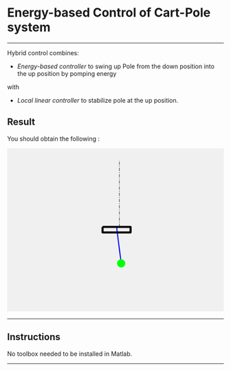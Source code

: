 # Energy-based Control of Cart-Pole system
---
Hybrid control combines:
* *Energy-based controller* to swing up Pole from the down position into the up position by pomping energy 

with 

* *Local linear controller* to stabilize pole at the up position. 

## Result


You should obtain the following :

<p align="center">
  <img width="600" src="PenduliumAnimated2.gif">
</p>

---
## Instructions

No toolbox needed to be installed in Matlab.

---




